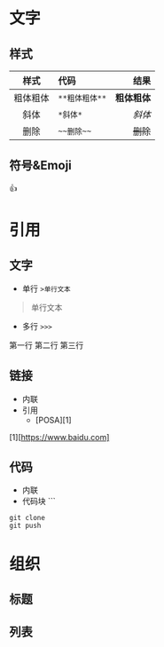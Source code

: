 # 文字
## 样式
|样式|代码|结果|
|:---:|:---|---:|
|粗体粗体|`**粗体粗体**`|**粗体粗体**|
|斜体|`*斜体*`|*斜体*|
|删除|`~~删除~~`|~~删除~~|

## 符号&Emoji
:+1:


# 引用
## 文字
- 单行 `>单行文本`
>单行文本
- 多行 `>>>`
>>>
第一行
第二行
第三行
>>>

## 链接
- 内联
- 引用
  - [POSA][1]

[1][https://www.baidu.com]

## 代码
- 内联
- 代码块 ```
```
git clone
git push
```
# 组织
## 标题

## 列表
